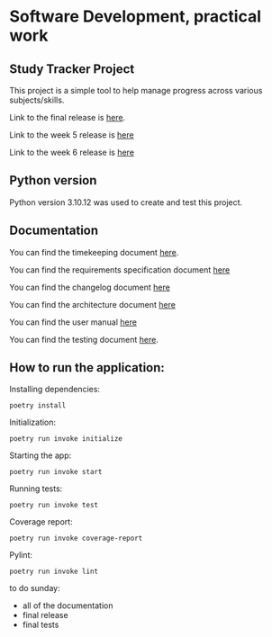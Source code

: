 # Software Development, practical work

## Study Tracker Project
This project is a simple tool to help manage progress across various subjects/skills.

Link to the final release is [here]().

Link to the week 5 release is [here](https://github.com/kirkeruusalu/software-project/releases/tag/viikko5)

Link to the week 6 release is [here](https://github.com/kirkeruusalu/software-project/releases/tag/viikko6)

## Python version
Python version 3.10.12 was used to create and test this project.

## Documentation
You can find the timekeeping document [here](https://github.com/kirkeruusalu/software-project/blob/main/documentation/timetracking.md). 

You can find the requirements specification document [here](https://github.com/kirkeruusalu/software-project/blob/main/documentation/requirements_specification.md)

You can find the changelog document [here](https://github.com/kirkeruusalu/software-project/blob/main/documentation/changelog.md)

You can find the architecture document [here](https://github.com/kirkeruusalu/software-project/blob/main/documentation/architecture.md)

You can find the user manual [here](https://github.com/kirkeruusalu/software-project/blob/main/documentation/user_manual.md)

You can find the testing document [here]().
## How to run the application:
Installing dependencies:
```
poetry install
```
Initialization:
```
poetry run invoke initialize
```
Starting the app:
```
poetry run invoke start
```
Running tests:
```
poetry run invoke test
```
Coverage report:
```
poetry run invoke coverage-report
```
Pylint: 
```
poetry run invoke lint
```

to do sunday:
- all of the documentation
- final release
- final tests
